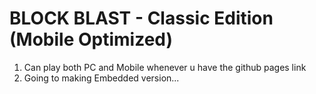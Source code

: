 # BLOCK BLAST - Classic Edition (Mobile Optimized)

1. Can play both PC and Mobile whenever u have the github pages link 
2. Going to making Embedded version...
